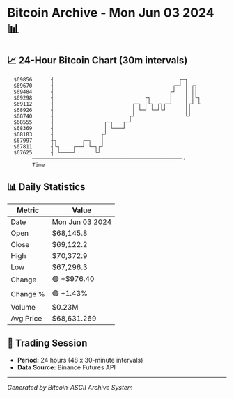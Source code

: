 # Bitcoin Archive - Mon Jun 03 2024 📊

## 📈 24-Hour Bitcoin Chart (30m intervals)

```
  $69856      ┤                                        ┌─┐     
  $69670      ┤                                      ┌─┘ │ ┌┐  
  $69484      ┤                                     ┌┘   │ ││  
  $69298      ┤                             ┌┐      │    │ │└┐ 
  $69112      ┤                         ┌─┐ │└┐ ┌┐┌─┘    │┌┘ └ 
  $68926      ┤                         │ └─┘ └─┘└┘      ││    
  $68740      ┤                        ┌┘                └┘    
  $68555      ┤                ┌─┐   ┌─┘                       
  $68369      ┤                │ └───┘                         
  $68183      ┤               ┌┘                               
  $67997      ┼┐        ┌─┐   │                                
  $67811      ┤└┐    ┌──┘ └─┐┌┘                                
  $67625      ┤ └────┘      └┘                                 
        ────────────────────────────────────────────────→
        Time
```

## 📊 Daily Statistics

| Metric | Value |
|--------|-------|
| Date | Mon Jun 03 2024 |
| Open | $68,145.8 |
| Close | $69,122.2 |
| High | $70,372.9 |
| Low | $67,296.3 |
| Change | 🟢 +$976.40 |
| Change % | 🟢 +1.43% |
| Volume | $0.23M |
| Avg Price | $68,631.269 |

## 📅 Trading Session

- **Period:** 24 hours (48 x 30-minute intervals)
- **Data Source:** Binance Futures API

---
*Generated by Bitcoin-ASCII Archive System*
